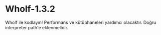 # Wholf-1.3.2
Wholf ile kodlayın! Performans ve kütüphaneleri yardımcı olacaktır. Doğru interpreter path'e eklenmelidir.
